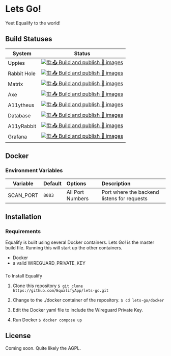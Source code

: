 # Lets Go!

Yeet Equalify to the world!

## Build Statuses
| System | Status |
| --- | --- |
| Uppies | [![🏗️📤 Build and publish 🐳 images](https://github.com/EqualifyApp/integration-uppies/actions/workflows/containerize.yml/badge.svg)](https://github.com/EqualifyApp/integration-uppies) |
| Rabbit Hole | [![🏗️📤 Build and publish 🐳 images](https://github.com/EqualifyApp/rabbit-hole/actions/workflows/containerize.yml/badge.svg)](https://github.com/EqualifyApp/rabbit-hole) |
| Matrix | [![🏗️📤 Build and publish 🐳 images](https://github.com/EqualifyApp/a11ymatrix/actions/workflows/containerize.yml/badge.svg)](https://github.com/EqualifyApp/a11ymatrix) |
| Axe | [![🏗️📤 Build and publish 🐳 images](https://github.com/EqualifyApp/integration-axe/actions/workflows/containerize.yml/badge.svg)](https://github.com/EqualifyApp/integration-axe) |
| A11ytheus | [![🏗️📤 Build and publish 🐳 images](https://github.com/EqualifyApp/a11ytheus/actions/workflows/containerize.yml/badge.svg)](https://github.com/EqualifyApp/a11ytheus) |
| Database | [![🏗️📤 Build and publish 🐳 images](https://github.com/EqualifyApp/database/actions/workflows/containerize.yml/badge.svg)](https://github.com/EqualifyApp/database) |
| A11yRabbit | [![🏗️📤 Build and publish 🐳 images](https://github.com/EqualifyApp/a11y-rabbit/actions/workflows/containerize.yml/badge.svg)](https://github.com/EqualifyApp/a11y-rabbit) |
| Grafana | [![🏗️📤 Build and publish 🐳 images](https://github.com/EqualifyApp/a11yfana/actions/workflows/containerize.yml/badge.svg)](https://github.com/EqualifyApp/a11yfana) |


## Docker

### Environment Variables

| Variable  | Default | Options          | Description                                 |
| --------- | ------- | :--------------- | :------------------------------------------ |
| SCAN_PORT | `8083`  | All Port Numbers | Port where the backend listens for requests |


## Installation

### Requirements

Equalify is built using several Docker containers. Lets Go! is the master build file. Running this will start up the other containers. 

- Docker 
- a valid WIREGUARD_PRIVATE_KEY

###

To Install Equalify
1. Clone this repository
`$ git clone https://github.com/EqualifyApp/lets-go.git`

2. Change to the ./docker container of the repository.
`$ cd lets-go/docker`

3. Edit the Docker yaml file to include the Wireguard Private Key.

4. Run Docker
`$ docker compose up`

## License

Coming soon. Quite likely the AGPL.
